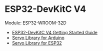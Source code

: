 # ESP32-DevKitC V4

Module: ESP32-WROOM-32D

- [ESP32-DevKitC V4 Getting Started Guide](https://docs.espressif.com/projects/esp-idf/en/stable/esp32/hw-reference/esp32/get-started-devkitc.html)
- [Servo Library for Arduino](https://github.com/arduino-libraries/Servo)
- [Servo Library for ESP32](https://github.com/madhephaestus/ESP32Servo)
